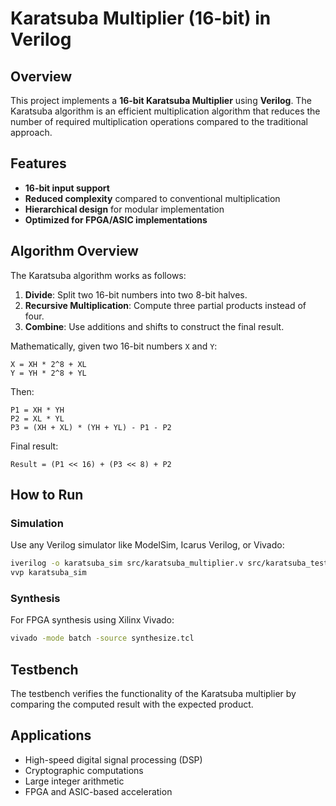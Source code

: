 # Karatsuba Multiplier (16-bit) in Verilog

## Overview
This project implements a **16-bit Karatsuba Multiplier** using **Verilog**. The Karatsuba algorithm is an efficient multiplication algorithm that reduces the number of required multiplication operations compared to the traditional approach.

## Features
- **16-bit input support**
- **Reduced complexity** compared to conventional multiplication
- **Hierarchical design** for modular implementation
- **Optimized for FPGA/ASIC implementations**

## Algorithm Overview
The Karatsuba algorithm works as follows:
1. **Divide**: Split two 16-bit numbers into two 8-bit halves.
2. **Recursive Multiplication**: Compute three partial products instead of four.
3. **Combine**: Use additions and shifts to construct the final result.

Mathematically, given two 16-bit numbers `X` and `Y`:
```
X = XH * 2^8 + XL
Y = YH * 2^8 + YL
```
Then:
```
P1 = XH * YH
P2 = XL * YL
P3 = (XH + XL) * (YH + YL) - P1 - P2
```
Final result:
```
Result = (P1 << 16) + (P3 << 8) + P2
```

## How to Run
### Simulation
Use any Verilog simulator like ModelSim, Icarus Verilog, or Vivado:
```sh
iverilog -o karatsuba_sim src/karatsuba_multiplier.v src/karatsuba_testbench.v
vvp karatsuba_sim
```

### Synthesis
For FPGA synthesis using Xilinx Vivado:
```sh
vivado -mode batch -source synthesize.tcl
```

## Testbench
The testbench verifies the functionality of the Karatsuba multiplier by comparing the computed result with the expected product.

## Applications
- High-speed digital signal processing (DSP)
- Cryptographic computations
- Large integer arithmetic
- FPGA and ASIC-based acceleration



